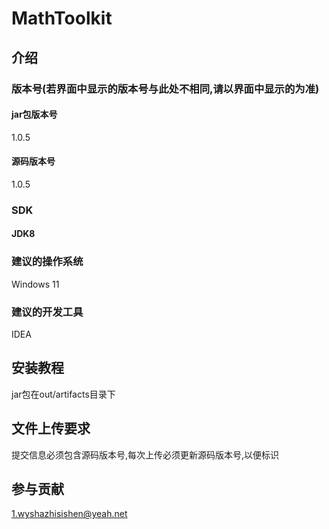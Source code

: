 # MathToolkit

## 介绍

### 版本号(若界面中显示的版本号与此处不相同,请以界面中显示的为准)

#### jar包版本号

1.0.5

#### 源码版本号

1.0.5

### SDK

#### JDK8

### 建议的操作系统

Windows 11

### 建议的开发工具

IDEA

## 安装教程

jar包在out/artifacts目录下

## 文件上传要求

提交信息必须包含源码版本号,每次上传必须更新源码版本号,以便标识

## 参与贡献

1.wyshazhisishen@yeah.net